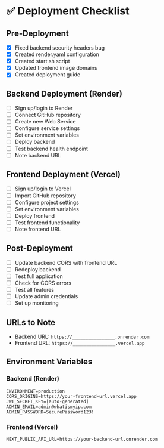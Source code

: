 # ✅ Deployment Checklist

## Pre-Deployment
- [x] Fixed backend security headers bug
- [x] Created render.yaml configuration
- [x] Created start.sh script
- [x] Updated frontend image domains
- [x] Created deployment guide

## Backend Deployment (Render)
- [ ] Sign up/login to Render
- [ ] Connect GitHub repository
- [ ] Create new Web Service
- [ ] Configure service settings
- [ ] Set environment variables
- [ ] Deploy backend
- [ ] Test backend health endpoint
- [ ] Note backend URL

## Frontend Deployment (Vercel)
- [ ] Sign up/login to Vercel
- [ ] Import GitHub repository
- [ ] Configure project settings
- [ ] Set environment variables
- [ ] Deploy frontend
- [ ] Test frontend functionality
- [ ] Note frontend URL

## Post-Deployment
- [ ] Update backend CORS with frontend URL
- [ ] Redeploy backend
- [ ] Test full application
- [ ] Check for CORS errors
- [ ] Test all features
- [ ] Update admin credentials
- [ ] Set up monitoring

## URLs to Note
- Backend URL: `https://________________.onrender.com`
- Frontend URL: `https://________________.vercel.app`

## Environment Variables
### Backend (Render)
```
ENVIRONMENT=production
CORS_ORIGINS=https://your-frontend-url.vercel.app
JWT_SECRET_KEY=[auto-generated]
ADMIN_EMAIL=admin@whatismyip.com
ADMIN_PASSWORD=SecurePassword123!
```

### Frontend (Vercel)
```
NEXT_PUBLIC_API_URL=https://your-backend-url.onrender.com
``` 